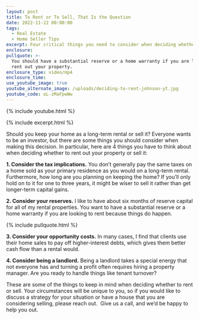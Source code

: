 ```yaml
---
layout: post
title: To Rent or To Sell, That Is the Question
date: 2022-11-22 00:00:00
tags:
  - Real Estate
  - Home Seller Tips
excerpt: Four critical things you need to consider when deciding whether to rent.
enclosure:
pullquote: >-
  You should have a substantial reserve or a home warranty if you are looking to
  rent out your property.
enclosure_type: video/mp4
enclosure_time:
use_youtube_image: true
youtube_alternate_image: /uploads/deciding-to-rent-johnson-yt.jpg
youtube_code: oL-zMaFpwWw
---
```

{% include youtube.html %}

{% include excerpt.html %}

Should you keep your home as a long-term rental or sell it? Everyone wants to be an investor, but there are some things you should consider when making this decision. In particular, here are 4 things you have to think about when deciding whether to rent out your property or sell it:

**1\. Consider the tax implications.** You don’t generally pay the same taxes on a home sold as your primary residence as you would on a long-term rental. Furthermore, how long are you planning on keeping the home? If you’ll only hold on to it for one to three years, it might be wiser to sell it rather than get longer-term capital gains.

**2\. Consider your reserves.** I like to have about six months of reserve capital for all of my rental properties. You want to have a substantial reserve or a home warranty if you are looking to rent because things do happen.

{% include pullquote.html %}

**3\. Consider your opportunity costs.** In many cases, I find that clients use their home sales to pay off higher-interest debts, which gives them better cash flow than a rental would.&nbsp;

**4\. Consider being a landlord.** Being a landlord takes a special energy that not everyone has and turning a profit often requires hiring a property manager. Are you ready to handle things like tenant turnover?

These are some of the things to keep in mind when deciding whether to rent or sell. Your circumstances will be unique to you, so if you would like to discuss a strategy for your situation or have a house that you are considering selling, please reach out.&nbsp; Give us a call, and we’d be happy to help you out.